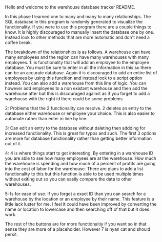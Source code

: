 Hello and welcome to the warehouse database tracker README.

In this phase I learned one to many and many to many relationships. The SQL database in this program is randomly generated to visualize the functionality.
If you were to use this program there are a couple things to know. It is highly discouraged to manually insert the database one by one. Instead look to 
other methods that are more automatic and don't need a coffee break. 

The breakdown of the relationships is as follows.  A warehouse can have many employees and the region can have many warehouses with many employees. 
1: is functionality that will add an employee to the employee database. You must be sure to enter in all the information in this so there can be an accurate database. Again it is discouraged to add an entire list of employees by using this funcition and instead look to a script option instead. 
You can also add a warehouse from this line of logic. You can however add employees to a non existant warehouse and then add the warehouse after but
this is discouraged against as if you forget to add a warehouse with the right id there could be some problems

2: Problems that the 2 functionality can resolve. 2 deletes an entry to the database either warehouse or employee your choice. This is also easier to automate rather than enter in line by line. 

3: Can edit an entry to the database without deleting then addding for increased functionality. This is great for typos and such. The first 3 options are more for database functionality rather than getting better information out of it. 

4: 4 is where things start to get interesting. By entering in a warehouse ID you are able to see how many employees are at the warehouse. How much the warehouse is spending and how much of a percent of profits are going into the cost of labor for the warehouse. There are plans to add a list functionality to this but this function is able to be used multiple times without exiting out so you can easily compare the data to other warehouses. 

5: Is for ease of use. If you forget a exact ID than you can search for a warehouse by the location or an employee by their name. This feature is a little lack luster for me. I feel it could have been improved by converting the name or location to lowercase and then searching off of that but it does work.

The rest of the buttons are for more functionaltiy if you want so in that sense they are more of a placeholder. However 7 is nyan cat and should persit.